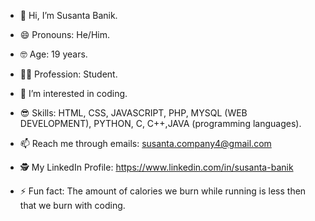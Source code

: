 - 👋 Hi, I’m Susanta Banik.

- 😄 Pronouns: He/Him.

- 🤓 Age: 19 years.

- 👨‍💻 Profession: Student.
  
- 👀 I’m interested in coding.

- 😎 Skills: HTML, CSS, JAVASCRIPT, PHP, MYSQL (WEB DEVELOPMENT), PYTHON, C, C++,JAVA (programming languages).
  
- 📫 Reach me through emails: susanta.company4@gmail.com

- 🕵️ My LinkedIn Profile: https://www.linkedin.com/in/susanta-banik
  
- ⚡ Fun fact: The amount of calories we burn while running is less then that we burn with coding.
